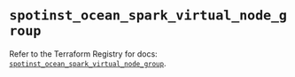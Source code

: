 # `spotinst_ocean_spark_virtual_node_group`

Refer to the Terraform Registry for docs: [`spotinst_ocean_spark_virtual_node_group`](https://registry.terraform.io/providers/spotinst/spotinst/1.165.0/docs/resources/ocean_spark_virtual_node_group).
